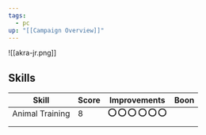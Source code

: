 ```yaml
---
tags:
  - pc
up: "[[Campaign Overview]]"
---
```


![[akra-jr.png]] 

## Skills

| Skill           | Score | Improvements                                                                                                                                                                                                                                                                                                                                                                                                                                                                                                                                                                                                                                                                                                                                                                                                                                                                                                                                                                                                                                                                                                                                                                                                                                                                                                                                                                                                                                                                                                                                                                                                                                                                        | Boon |
| --------------- | ----- | ----------------------------------------------------------------------------------------------------------------------------------------------------------------------------------------------------------------------------------------------------------------------------------------------------------------------------------------------------------------------------------------------------------------------------------------------------------------------------------------------------------------------------------------------------------------------------------------------------------------------------------------------------------------------------------------------------------------------------------------------------------------------------------------------------------------------------------------------------------------------------------------------------------------------------------------------------------------------------------------------------------------------------------------------------------------------------------------------------------------------------------------------------------------------------------------------------------------------------------------------------------------------------------------------------------------------------------------------------------------------------------------------------------------------------------------------------------------------------------------------------------------------------------------------------------------------------------------------------------------------------------------------------------------------------------- | ---- |
| Animal Training | 8     | <svg xmlns="http://www.w3.org/2000/svg" width="1rem" height="1rem" viewBox="0 0 1rem 1rem" fill="none" stroke="currentColor" stroke-width="2" stroke-linecap="round" stroke-linejoin="round" class="lucide lucide-circle"><circle cx="0.5rem" cy="0.5rem" r="0.45rem"/></svg> <svg xmlns="http://www.w3.org/2000/svg" width="1rem" height="1rem" viewBox="0 0 1rem 1rem" fill="none" stroke="currentColor" stroke-width="2" stroke-linecap="round" stroke-linejoin="round" class="lucide lucide-circle"><circle cx="0.5rem" cy="0.5rem" r="0.45rem"/></svg> <svg xmlns="http://www.w3.org/2000/svg" width="1rem" height="1rem" viewBox="0 0 1rem 1rem" fill="none" stroke="currentColor" stroke-width="2" stroke-linecap="round" stroke-linejoin="round" class="lucide lucide-circle"><circle cx="0.5rem" cy="0.5rem" r="0.45rem"/></svg> <svg xmlns="http://www.w3.org/2000/svg" width="1rem" height="1rem" viewBox="0 0 1rem 1rem" fill="none" stroke="currentColor" stroke-width="2" stroke-linecap="round" stroke-linejoin="round" class="lucide lucide-circle"><circle cx="0.5rem" cy="0.5rem" r="0.45rem"/></svg> <svg xmlns="http://www.w3.org/2000/svg" width="1rem" height="1rem" viewBox="0 0 1rem 1rem" fill="none" stroke="currentColor" stroke-width="2" stroke-linecap="round" stroke-linejoin="round" class="lucide lucide-circle"><circle cx="0.5rem" cy="0.5rem" r="0.45rem"/></svg> <svg xmlns="http://www.w3.org/2000/svg" width="1rem" height="1rem" viewBox="0 0 1rem 1rem" fill="none" stroke="currentColor" stroke-width="2" stroke-linecap="round" stroke-linejoin="round" class="lucide lucide-circle"><circle cx="0.5rem" cy="0.5rem" r="0.45rem"/></svg> |      |
|                 |       |                                                                                                                                                                                                                                                                                                                                                                                                                                                                                                                                                                                                                                                                                                                                                                                                                                                                                                                                                                                                                                                                                                                                                                                                                                                                                                                                                                                                                                                                                                                                                                                                                                                                                     |      |
|                 |       |                                                                                                                                                                                                                                                                                                                                                                                                                                                                                                                                                                                                                                                                                                                                                                                                                                                                                                                                                                                                                                                                                                                                                                                                                                                                                                                                                                                                                                                                                                                                                                                                                                                                                     |      |

